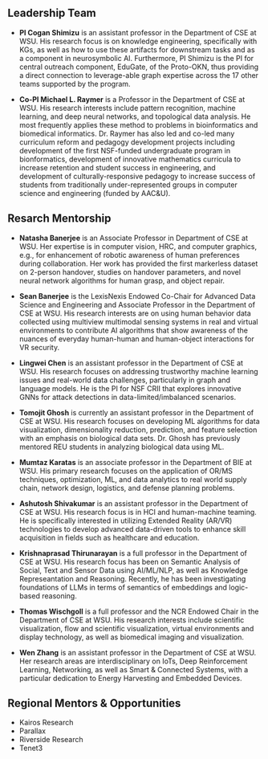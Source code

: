 ## Leadership Team
* **PI Cogan Shimizu** is an assistant professor in the Department of CSE at WSU. His research focus
is on knowledge engineering, specifically with KGs, as well as how to use these artifacts
for downstream tasks and as a component in neurosymbolic AI. Furthermore, PI Shimizu is
the PI for central outreach component, EduGate, of the Proto-OKN, thus providing a direct
connection to leverage-able graph expertise across the 17 other teams supported by the program.

* **Co-PI Michael L. Raymer** is a Professor in the Department of CSE at WSU. His research
interests include pattern recognition, machine learning, and deep neural networks, and topological data
analysis. He most frequently applies these method to problems in bioinformatics and biomedical
informatics. Dr. Raymer has also led and co-led many curriculum reform and pedagogy development
projects including development of the first NSF-funded undergraduate program in bionformatics,
development of innovative mathematics curricula to increase retention and student success in
engineering, and development of culturally-responsive pedagogy to increase success of students from
traditionally under-represented groups in computer science and engineering (funded by AAC&U).

## Resarch Mentorship
* **Natasha Banerjee** is an Associate Professor in Department of CSE at WSU. Her expertise is
in computer vision, HRC, and computer graphics, e.g., for enhancement of robotic awareness
of human preferences during collaboration. Her work has provided the first markerless dataset
on 2-person handover, studies on handover parameters, and novel neural network
algorithms for human grasp, and object repair.

* **Sean Banerjee** is the LexisNexis Endowed Co-Chair for Advanced Data Science and Engineering
and Associate Professor in the Department of CSE at WSU. His research interests are on using
human behavior data collected using multiview multimodal sensing systems in real and virtual
environments to contribute AI algorithms that show awareness of the nuances of everyday
human-human and human-object interactions for VR security.

* **Lingwei Chen** is an assistant professor in the Department of CSE at WSU. His research focuses
on addressing trustworthy machine learning issues and real-world data challenges, particularly in
graph and language models. He is the PI for NSF CRII that explores innovative GNNs for attack
detections in data-limited/imbalanced scenarios.

* **Tomojit Ghosh** is currently an assistant professor in the Department of CSE at WSU. His research
focuses on developing ML algorithms for data visualization, dimensionality reduction,
prediction, and feature selection with an emphasis on biological data sets.
Dr. Ghosh has previously mentored REU students in analyzing biological data using ML.

* **Mumtaz Karatas** is an associate professor in the Department of BIE at WSU. His primary research
focuses on the application of OR/MS techniques, optimization, ML, and data analytics to real world
supply chain, network design, logistics, and defense planning problems.

* **Ashutosh Shivakumar** is an assistant professor in the Department of CSE at WSU. His research
focus is in HCI and human-machine teaming. He is specifically interested in utilizing Extended
Reality (AR/VR) technologies to develop advanced data-driven tools to enhance skill acquisition in
fields such as healthcare and education.

* **Krishnaprasad Thirunarayan** is a full professor in the Department of CSE at WSU. His research
focus has been on Semantic Analysis of Social, Text and Sensor Data using AI/ML/NLP, as well as
Knowledge Represeantation and Reasoning. Recently, he has been investigating foundations of
LLMs in terms of semantics of embeddings and logic-based reasoning.

* **Thomas Wischgoll** is a full professor and the NCR Endowed Chair in the Department of CSE at
WSU. His research interests include scientific visualization, flow and scientific visualization, virtual
environments and display technology, as well as biomedical imaging and visualization.

* **Wen Zhang** is an assistant professor in the Department of CSE at WSU. Her research areas are
interdisciplinary on IoTs, Deep Reinforcement Learning, Networking, as well as Smart & Connected
Systems, with a particular dedication to Energy Harvesting and Embedded Devices.

## Regional Mentors & Opportunities
* Kairos Research
* Parallax
* Riverside Research
* Tenet3
